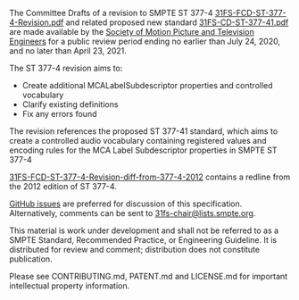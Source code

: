 The Committee Drafts of a revision to SMPTE ST 377-4 [31FS-FCD-ST-377-4-Revision.pdf](31FS-FCD-ST-377-4-Revision.pdf) and related proposed new standard [31FS-CD-ST-377-41.pdf](31FS-CD-ST-377-41.pdf) are made available by the [Society of Motion Picture and Television Engineers](https://www.smpte.org) for a public review period ending no earlier than July 24, 2020, and no later than April 23, 2021.

The ST 377-4 revision aims to:
* Create additional MCALabelSubdescriptor properties and controlled vocabulary
* Clarify existing definitions
* Fix any errors found

The revision references the proposed ST 377-41 standard, which aims to create a controlled audio vocabulary containing registered values and encoding rules for the MCA Label Subdescriptor properties in SMPTE ST 377-4

[31FS-FCD-ST-377-4-Revision-diff-from-377-4-2012](31FS-FCD-ST-377-4-Revision-diff-from-377-4-2012.pdf) contains a redline from the 2012 edition of ST 377-4.

[GitHub issues](https://github.com/SMPTE/ST377-4-Revision/issues) are preferred for discussion of this specification. Alternatively, comments can be sent to 31fs-chair@lists.smpte.org.

This material is work under development and shall not be referred to as a SMPTE Standard, Recommended Practice, or Engineering Guideline. It is distributed for review and comment; distribution does not constitute publication.

Please see CONTRIBUTING.md, PATENT.md and LICENSE.md for important intellectual property information.




